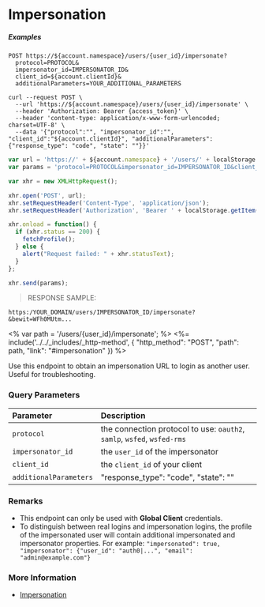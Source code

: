 # Impersonation

<h5 class="code-snippet-title">Examples</h5>

```http
POST https://${account.namespace}/users/{user_id}/impersonate?
  protocol=PROTOCOL&
  impersonator_id=IMPERSONATOR_ID&
  client_id=${account.clientId}&
  additionalParameters=YOUR_ADDITIONAL_PARAMETERS
```

```shell
curl --request POST \
  --url 'https://${account.namespace}/users/{user_id}/impersonate' \
  --header 'Authorization: Bearer {access_token}' \
  --header 'content-type: application/x-www-form-urlencoded; charset=UTF-8' \
  --data '{"protocol":"", "impersonator_id":"", "client_id":"${account.clientId}", "additionalParameters": {"response_type": "code", "state": ""}}'
```

```javascript
var url = 'https://' + ${account.namespace} + '/users/' + localStorage.getItem('user_id') + '/impersonate';
var params = 'protocol=PROTOCOL&impersonator_id=IMPERSONATOR_ID&client_id=CLIENT_ID';

var xhr = new XMLHttpRequest();

xhr.open('POST', url);
xhr.setRequestHeader('Content-Type', 'application/json');
xhr.setRequestHeader('Authorization', 'Bearer ' + localStorage.getItem('access_token'));

xhr.onload = function() {
  if (xhr.status == 200) {
    fetchProfile();
  } else {
    alert("Request failed: " + xhr.statusText);
  }
};

xhr.send(params);
```

> RESPONSE SAMPLE:

```text
https:/YOUR_DOMAIN/users/IMPERSONATOR_ID/impersonate?&bewit=WFh0MUtm...
```

<% var path = '/users/{user_id}/impersonate'; %>
<%=
include('../../_includes/_http-method', {
  "http_method": "POST",
  "path": path,
  "link": "#impersonation"
}) %>

Use this endpoint to obtain an impersonation URL to login as another user. Useful for troubleshooting.


### Query Parameters

| Parameter        | Description |
|:-----------------|:------------|
| `protocol`       | the connection protocol to use: `oauth2`, `samlp`, `wsfed`, `wsfed-rms` |
| `impersonator_id`| the `user_id` of the impersonator |
| `client_id` | the  `client_id` of your client |
| `additionalParameters` | "response_type": "code", "state": "" |


### Remarks

- This endpoint can only be used with **Global Client** credentials.
- To distinguish between real logins and impersonation logins, the profile of the impersonated user will contain additional impersonated and impersonator properties. For example:
`"impersonated": true, "impersonator": {"user_id": "auth0|...", "email": "admin@example.com"}`


### More Information

- [Impersonation](/user-profile/user-impersonation)
